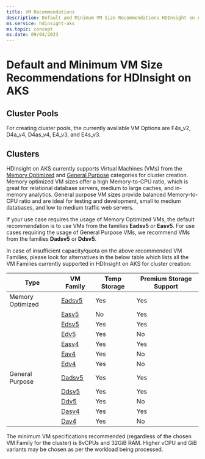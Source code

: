 ```yaml
---
title: VM Recommendations
description: Default and Minimum VM Size Recommendations HDInsight on AKS.
ms.service: hdinsight-aks
ms.topic: concept
ms.date: 09/04/2023
---
```


# Default and Minimum VM Size Recommendations for HDInsight on AKS

## Cluster Pools
For creating cluster pools, the currently available VM Options are F4s_v2, D4a_v4, D4as_v4, E4_v3, and E4s_v3.

## Clusters
HDInsight on AKS currently supports Virtual Machines (VMs) from the [Memory Optimized](https://learn.microsoft.com/en-us/azure/virtual-machines/sizes-memory) and [General Purpose](https://learn.microsoft.com/en-us/azure/virtual-machines/sizes-general) categories for cluster creation. Memory optimized VM sizes offer a high Memory-to-CPU ratio, which is great for relational database servers, medium to large caches, and in-memory analytics. General purpose VM sizes provide balanced Memory-to-CPU ratio and are ideal for testing and development, small to medium databases, and low to medium traffic web servers. 

If your use case requires the usage of Memory Optimized VMs, the default recommendation is to use VMs from the families **Eadsv5** or **Easv5**. For use cases requiring the usage of General Purpose VMs, we recommend VMs from the families **Dadsv5** or **Ddsv5**. 

In case of insufficient capacity/quota on the above recommended VM Families, please look for alternatives in the below table which lists all the VM Families currently supported in HDInsight on AKS for cluster creation:

|	Type	|	VM Family	|	Temp Storage	|	Premium Storage Support	|
|--|--|--|--|
|	Memory Optimized	|	[Eadsv5](https://learn.microsoft.com/en-us/azure/virtual-machines/easv5-eadsv5-series)	|	Yes	|	Yes	|
|		|	[Easv5](https://learn.microsoft.com/en-us/azure/virtual-machines/easv5-eadsv5-series)	|	No	|	Yes	|
|		|	[Edsv5](https://learn.microsoft.com/en-us/azure/virtual-machines/edv5-edsv5-series)	|	Yes	|	Yes	|
|		|	[Edv5](https://learn.microsoft.com/en-us/azure/virtual-machines/edv5-edsv5-series)	|	Yes	|	No	|
|		|	[Easv4](https://learn.microsoft.com/en-us/azure/virtual-machines/eav4-easv4-series)	|	Yes	|	Yes	|
|		|	[Eav4](https://learn.microsoft.com/en-us/azure/virtual-machines/eav4-easv4-series)	|	Yes	|	No	|
|		|	[Edv4](https://learn.microsoft.com/en-us/azure/virtual-machines/edv4-edsv4-series)	|	Yes	|	No	|
|	General Purpose	|	[Dadsv5](https://learn.microsoft.com/en-us/azure/virtual-machines/dasv5-dadsv5-series)	|	Yes	|	Yes	|
|		|	[Ddsv5](https://learn.microsoft.com/en-us/azure/virtual-machines/ddv5-ddsv5-series)	|	Yes	|	Yes	|
|		|	[Ddv5](https://learn.microsoft.com/en-us/azure/virtual-machines/ddv5-ddsv5-series)	|	Yes	|	No	|
|		|	[Dasv4](https://learn.microsoft.com/en-us/azure/virtual-machines/dav4-dasv4-series)	|	Yes	|	Yes	|
|		|	[Dav4](https://learn.microsoft.com/en-us/azure/virtual-machines/dav4-dasv4-series)	|	Yes	|	No  	|

The minimum VM specifications recommended (regardless of the chosen VM Family for the cluster) is 8vCPUs and 32GiB RAM. Higher vCPU and GiB variants may be chosen as per the workload being processed.

